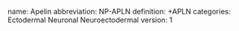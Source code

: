 name: Apelin
abbreviation: NP-APLN
definition: +APLN
categories: Ectodermal Neuronal Neuroectodermal
version: 1
